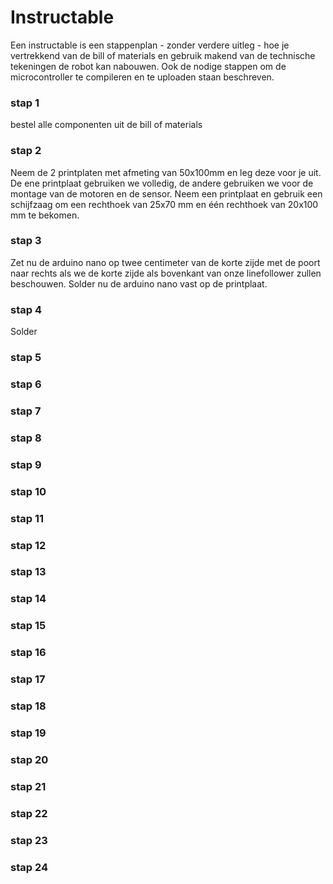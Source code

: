 # Instructable

Een instructable is een stappenplan - zonder verdere uitleg - hoe je vertrekkend van de bill of materials en gebruik makend van de technische tekeningen de robot kan nabouwen. Ook de nodige stappen om de microcontroller te compileren en te uploaden staan beschreven.  

### stap 1
bestel alle componenten uit de bill of materials  
### stap 2
Neem de 2 printplaten met afmeting van 50x100mm en leg deze voor je uit. De ene printplaat gebruiken we volledig, de andere gebruiken we voor de montage van de motoren en de sensor. Neem een printplaat en gebruik een schijfzaag om een rechthoek van 25x70 mm en één rechthoek van 20x100 mm te bekomen. 
### stap 3
Zet nu de arduino nano op twee centimeter van de korte zijde met de poort naar rechts als we de korte zijde als bovenkant van onze linefollower zullen beschouwen. Solder nu de arduino nano vast op de printplaat.
### stap 4
Solder
### stap 5
### stap 6
### stap 7
### stap 8
### stap 9
### stap 10
### stap 11
### stap 12
### stap 13
### stap 14
### stap 15
### stap 16
### stap 17
### stap 18
### stap 19
### stap 20
### stap 21
### stap 22
### stap 23
### stap 24
